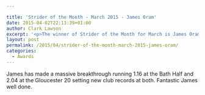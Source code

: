 ```yaml
---

title: 'Strider of the Month - March 2015 - James Oram'
date: 2015-04-02T22:13:39+01:00
author: Clark Lawson
excerpt: '<p>The winner of Strider of the Month for March is James Oram.</p>'
layout: post
permalink: /2015/04/strider-of-the-month-march-2015-james-oram/
categories:
  - Awards
---
```

James has made a massive breakthrough running 1.16 at the Bath Half and 2.04 at the Gloucester 20 setting new club records at both. Fantastic James well done.